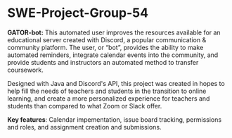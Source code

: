 # SWE-Project-Group-54
**GATOR-bot:** 
This automated user improves the resources  available for an educational server created with Discord, a popular communication & community platform. The user, or “bot”, provides the ability to make automated reminders, integrate calendar events into the community, and provide students and instructors an automated method to transfer coursework. 

Designed with Java and Discord's API, this project was created in hopes to help fill the needs of teachers and students in the transition to online learning, and create a more personalized experience for teachers and students than compared to what Zoom or Slack offer.

**Key features**: Calendar impementation, issue board tracking, permissions and roles, and assignment creation and submissions.

